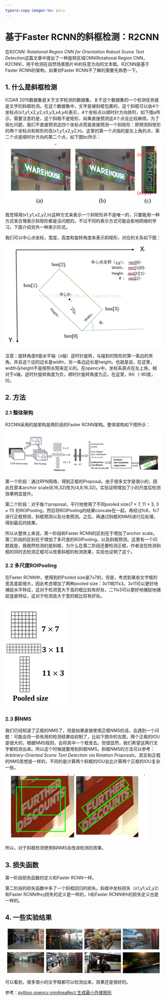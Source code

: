 ```yaml
---
typora-copy-images-to: pics
---
```


# 基于Faster RCNN的斜框检测：R2CNN

在*R2CNN: Rotational Region CNN for Orientation Robust Scene Text Detection*这篇文章中提出了一种旋转区域CNN(Rotational Region CNN，R2CNN)，用于检测在自然场景图片中的任意方向的文本框。R2CNN是基于Faster RCNN的架构，如果对Faster RCNN不了解的需要先熟悉一下。

## 1. 什么是斜框检测

ICDAR 2015数据集是关于文字检测的数据集，关于这个数据集的一个检测任务就是文字的斜框检测。在这个数据集中，文字是被斜框包裹的，这个斜框可以由4个坐标点(x1,y1,x2,y2,x3,y3,x4,y4)表示，4个坐标点以顺时针方向排列，如下图a所示。需要注意的是，这个斜框不是矩形，如果直接预测这4个点会比较麻烦。为了简化问题，我们不直接预测这四个坐标点而是直接预测一个斜矩形：即预测斜矩形的两个坐标点和矩形的高(x1,y1,x2,y2,h)。这里的第一个点指的是左上角的点，第二个点是顺时针方向的第二个点，如下图bc所示：

![1533793677465](pics/1533793677465.png)

我觉得用(x1,y1,x2,y2,h)这种方式来表示一个斜矩形并不是唯一的，只要能用一种方式来合理表示斜矩形都是没问题的。不过不同的表示方式可能会影响网络的学习。下面介绍另外一种表示形式。

我们可以中心点坐标，宽度，高度和旋转角度来表示斜矩形，对应的关系如下图：

![1533793481806](pics/1533793502092.png)

注意：旋转角度θ是水平轴（x轴）逆时针旋转，与碰到的矩形的第一条边的夹角。并且这个边的边长是width，另一条边边长是height。也就是说，在这里，width与height不是按照长短来定义的。在opencv中，坐标系原点在左上角，相对于x轴，逆时针旋转角度为负，顺时针旋转角度为正。在这里，θ∈（-90度，0]。

## 2. 方法

### 2.1 整体架构

R2CNN采用的是架构是两阶段的Faster RCNN架构。整体架构如下图所示：

![1533793907256](pics/1533793907256.png)

第一个阶段：通过RPN网络，得到正框的Proposal。由于很多文字是很小的，因此在原本anchor scale(8,16,32)改为(4,8,16,32)。实验证明增加了小的尺度后检测效果明显提升。

第二个阶段：对于每个proposal，平行地使用了不同pooled size(7 × 7, 11 × 3, 3 × 11) 的ROIPooling，然后将ROIPooling的结果concate在一起，再经过fc6，fc7进行正框预测，斜框预测以及分类预测。之后，再通过斜框的NMS进行后处理，得到最后的结果。

所以从整体上来说，第一阶段和Faster RCNN的区别在于增加了anchor scale。第二阶段的区别在于增加了多尺度的ROIPooling，以及斜框预测。这里有一个问题就是，我既然检测的是斜框，为什么在第二阶段还要检测正框，作者说在检测斜框的同时去检测正框可以改善斜框的检测效果，实验也证明了这个。

### 2.2 多尺度ROIPooling

在Faster RCNN中，使用到的Pooled size是7x7的，但是，考虑到某些文字框的宽高差距很大，因此考虑增加了两种pooled size：3x11和11x3。3x11可以更好地捕捉水平特征，这对于检测宽大于高的框比较有好处，二11x3可以更好地捕捉地捕捉竖直特征，这对于检测高大于宽的框比较有好处。

![1533795158968](pics/1533795158968.png)

### 2.3 斜NMS

我们已经知道了正框的NMS了，但是如果直接使用正框NMS的话，会遇到一个问题：可能会将一些有用的检测结果给抑制了，比如下图中的左图，两个正框的IOU是很大的，根据NMS规则，会将其中一个框舍去。但很显然，我们希望这两行文字都检测出来。所以这个时候就要用到斜框NMS。斜框NMS的方法可以参考：*Arbitrary-Oriented Scene Text Detection via Rotation Proposals*，其实和正框的NMS思想是一样的，不同的是计算两个斜框的IOU会比计算两个正框的IOU复杂一些。

![1533795906398](pics/1533795906398.png)

所以，对于斜框检测使用斜NMS会改进检测的效果。

## 3. 损失函数

第一阶段损失函数的定义和Faster RCNN一样。

第二阶段的损失函数中多了一个斜框回归的损失。斜框中坐标损失（x1,y1,x2,y2）和Faster RCNN中xy损失的定义是一样的，h和Faster RCNN中h的损失定义也是一样的。

## 4. 一些实验结果

![1533797465001](pics/1533797465001.png)

可以看到，很多很小的文字框都可以检测出来，效果还是很好的。

参考：[python opencv minAreaRect 生成最小外接矩形](https://blog.csdn.net/lanyuelvyun/article/details/76614872)